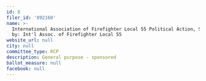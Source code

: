```yaml
---
id: 8
filer_id: '892160'
name: >-
  International Association of Firefighter Local 55 Political Action, Sponsored
  by: Int'l Assoc. of Firefighter Local 55
website_url: null
city: null
committee_type: RCP
description: General purpose - sponsored
ballot_measure: null
facebook: null
---
```

